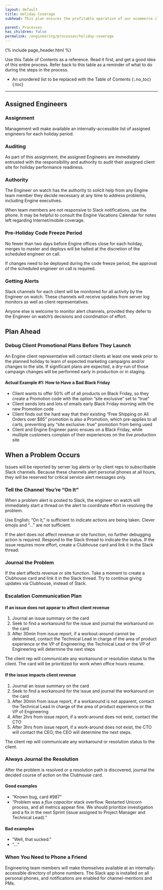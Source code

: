 ```yaml
---
layout: default
title: Holiday Coverage
subhead: This plan ensures the profitable operation of our ecommerce client sites during Engine office closure; we aim to provide exceptional coverage and problem mitigation while avoiding disruptions of planned time off for Engineering team members

parent: Processes
has_children: false
permalink: /engineering/processes/holiday-coverage
---
```


{% include page_header.html %}

Use this Table of Contents as a reference. Read it first, and get a good idea of this entire process. Refer back to this table as a reminder of what to do during the steps in the process.

* An unordered list to be replaced with the Table of Contents
{:.no_toc}
{:toc}

---

## Assigned Engineers

### Assignment

Management will make available an internally-accessible list of assigned engineers for each holiday period.

### Auditing

As part of this assignment, the assigned Engineers are immediately entrusted with the responsibility and authority to audit their assigned client site for holiday performance readiness.

### Authority

The Engineer on watch has the authority to solicit help from any Engine team member they decide necessary at any time to address problems, including Engine executives.

When team members are not responsive to Slack notifications, use the phone. It may be helpful to consult the Engine Vacations Calendar for notes left regarding Internet/mobile coverage.

### Pre-Holiday Code Freeze Period

No fewer than two days before Engine offices close for each holiday, merges to master and deploys will be halted at the discretion of the scheduled engineer on call.

If changes need to be deployed during the code freeze period, the approval of the scheduled engineer on call is required.

### Getting Alerts

Slack channels for each client will be monitored for all activity by the Engineer on watch. These channels will receive updates from server log monitors as well as client representatives.

Anyone else is welcome to monitor alert channels, provided they defer to the Engineer on watch’s decisions and coordination of effort.

## Plan Ahead

### Debug Client Promotional Plans Before They Launch

An Engine client representative will contact clients at least one week prior to the planned holiday to learn of expected marketing campaigns and/or changes to the site. If significant plans are expected, a dry-run of those campaign changes will be performed early in production or in staging.

#### Actual Example #1: How to Have a Bad Black Friday

* Client wants to offer 50% off of all products on Black Friday, so they create a Promotion code with the option “site exclusive” set to “true”
* Client sends lots and lots of emails early Black Friday morning with the new Promotion code
* Client finds out the hard way that their existing “Free Shipping on All Orders over $85” promotion is also a Promotion, which pre-applies to all carts, preventing any “site exclusive: true” promotion from being used
* Client and Engine Engineer panic ensues on a Black Friday, while multiple customers complain of their experiences on the live production site

## When a Problem Occurs

Issues will be reported by server log alerts or by client reps to subscribable Slack channels. Because these channels alert personal phones at all hours, they will be reserved for critical service alert messages only.

### Tell the Channel You’re “On It”

When a problem alert is posted to Slack, the engineer on watch will immediately start a thread on the alert to coordinate effort in resolving the problem.

Use English; “On it,” is sufficient to indicate actions are being taken. Clever emojis and “...” are not sufficient.

If the alert does not affect revenue or site function, no further debugging action is required. Respond to the Slack thread to indicate the status. If the issue requires more effort, create a Clubhouse card and link it in the Slack thread.

### Journal the Problem

If the alert affects revenue or site function. Take a moment to create a Clubhouse card and link it in the Slack thread. Try to continue giving updates via Clubhouse, instead of Slack.

### Escalation Communication Plan

#### If an issue does not appear to affect client revenue

1. Journal an issue summary on the card
2. Seek to find a workaround for the issue and journal the workaround on the card
3. After 30min from issue report, if a workout-around cannot be determined, contact the Technical Lead in charge of the area of product experience or the VP of Engineering; the Technical Lead or the VP of Engineering will determine the next steps

The client rep will communicate any workaround or resolution status to the client. The card will be prioritized for work when office hours resume.

#### If the issue impacts client revenue

1. Journal an issue summary on the card
2. Seek to find a workaround for the issue and journal the workaround on the card
3. After 30min from issue report, if a workaround is not apparent, contact the Technical Lead in charge of the area of product experience or the VP of Engineering
4. After 2hrs from issue report, if a work-around does not exist, contact the CTO
5. After 3hrs from issue report, if a work-around does not exist, the CTO will contact the CEO; the CEO will determine the next steps.

The client rep will communicate any workaround or resolution status to the client.

### Always Journal the Resolution

After the problem is resolved or a resolution path is discovered, journal the decided course of action on the Clubhouse card.

#### Good examples

* “Known bug, card #987”
* “Problem was a _flux capacitor_ stack overflow. Restarted Unicorn process, and all metrics appear fine. We should prioritize investigation and a fix in the next Sprint (issue assigned to Project Manager and Technical Lead).”

#### Bad examples

* “Well, that sucked.”
* “...”

### When You Need to Phone a Friend

Engineering team members will make themselves available at an internally-accessible directory of phone numbers. The Slack app is installed on all personal phones, and notifications are enabled for channel-mentions and PMs.
